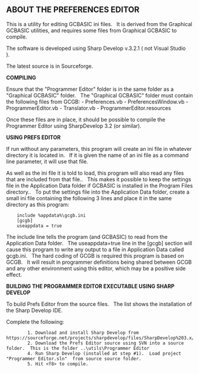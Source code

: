 <div class="section">

<div class="titlepage">

<div>

<div>

<span id="about_the_preferences_editor"></span>ABOUT THE PREFERENCES EDITOR
----------------------------------------------------------------------------

</div>

</div>

</div>

This is a utility for editing GCBASIC ini files.   It is derived from
the Graphical GCBASIC utilities, and requires some files from Graphical
GCBASIC to compile.  

The software is developed using Sharp Develop v.3.2.1 ( not Visual
Studio ).  

The latest source is in Sourceforge.

  

<span class="strong">**COMPILING**</span>

Ensure that the "Programmer Editor" folder is in the same folder as a
"Graphical GCBASIC" folder.   The "Graphical GCBASIC" folder must
contain the following files from GCGB: - Preferences.vb -
PreferencesWindow.vb - ProgrammerEditor.vb - Translator.vb -
ProgrammerEditor.resources

Once these files are in place, it should be possible to compile the
Programmer Editor using SharpDevelop 3.2 (or similar).

  

<span class="strong">**USING PREFS EDITOR**</span>

If run without any parameters, this program will create an ini file in
whatever directory it is located in.   If it is given the name of an ini
file as a command line parameter, it will use that file.  

As well as the ini file it is told to load, this program will also read
any files that are included from that file..   This makes it possible to
keep the settings file in the Application Data folder if GCBASIC is
installed in the Program Files directory..   To put the settings file
into the Application Data folder, create a small ini file containing the
following 3 lines and place it in the same directory as this program:

``` screen
    include %appdata%\gcgb.ini
    [gcgb]
    useappdata = true
```

The include line tells the program (and GCBASIC) to read from the
Application Data folder.   The useappdata=true line in the \[gcgb\]
section will cause this program to write any output to a file in
Application Data called gcgb.ini.   The hard coding of GCGB is required
this program is based on GCGB.   It will result in programmer
definitions being shared between GCGB and any other environment using
this editor, which may be a positive side effect.

  

<span class="strong">**BUILDING THE PROGRAMMER EDITOR EXECUTABLE USING
SHARP DEVELOP**</span>

To build Prefs Editor from the source files.   The list shows the
installation of the Sharp Develop IDE.

Complete the following:

``` screen
        1. Download and install Sharp Develop from  https://sourceforge.net/projects/sharpdevelop/files/SharpDevelop%203.x/3.2/[SourceForge]
        2. Download the Prefs Editor source using SVN into a source folder.  This is the folder ..\utils\Programmer Editor
        4. Run Sharp Develop (installed at step #1).  Load project  "Programmer Editor.sln"  from source source folder.
        5. Hit <f8> to compile.
```

  
  
  
  

</div>
